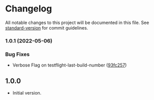 # Changelog

All notable changes to this project will be documented in this file. See [standard-version](https://github.com/conventional-changelog/standard-version) for commit guidelines.

### 1.0.1 (2022-05-06)


### Bug Fixes

* Verbose Flag on testflight-last-build-number ([93fc257](https://github.com/Danaru87/Gambit-cli/commit/93fc257d4130f01627bdd3192c953c794c711e9a))

## 1.0.0

- Initial version.
